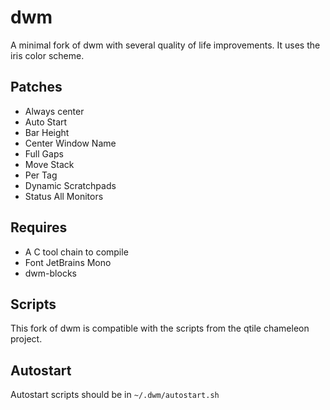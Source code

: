 # dwm
A minimal fork of dwm with several quality of life improvements. It uses the iris color scheme.
## Patches
- Always center
- Auto Start
- Bar Height
- Center Window Name
- Full Gaps
- Move Stack
- Per Tag
- Dynamic Scratchpads
- Status All Monitors
## Requires
- A C tool chain to compile
- Font JetBrains Mono
- dwm-blocks
## Scripts 
This fork of dwm is compatible with the scripts from the qtile chameleon project.
## Autostart
Autostart scripts should be in ```~/.dwm/autostart.sh```
